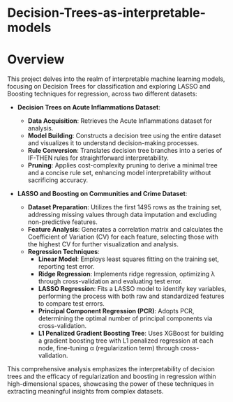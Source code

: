 # Decision-Trees-as-interpretable-models

# Overview
This project delves into the realm of interpretable machine learning models, focusing on Decision Trees for classification and exploring LASSO and Boosting techniques for regression, across two different datasets:

- **Decision Trees on Acute Inflammations Dataset**:
  - **Data Acquisition**: Retrieves the Acute Inflammations dataset for analysis.
  - **Model Building**: Constructs a decision tree using the entire dataset and visualizes it to understand decision-making processes.
  - **Rule Conversion**: Translates decision tree branches into a series of IF-THEN rules for straightforward interpretability.
  - **Pruning**: Applies cost-complexity pruning to derive a minimal tree and a concise rule set, enhancing model interpretability without sacrificing accuracy.

- **LASSO and Boosting on Communities and Crime Dataset**:
  - **Dataset Preparation**: Utilizes the first 1495 rows as the training set, addressing missing values through data imputation and excluding non-predictive features.
  - **Feature Analysis**: Generates a correlation matrix and calculates the Coefficient of Variation (CV) for each feature, selecting those with the highest CV for further visualization and analysis.
  - **Regression Techniques**:
    - **Linear Model**: Employs least squares fitting on the training set, reporting test error.
    - **Ridge Regression**: Implements ridge regression, optimizing λ through cross-validation and evaluating test error.
    - **LASSO Regression**: Fits a LASSO model to identify key variables, performing the process with both raw and standardized features to compare test errors.
    - **Principal Component Regression (PCR)**: Adopts PCR, determining the optimal number of principal components via cross-validation.
    - **L1 Penalized Gradient Boosting Tree**: Uses XGBoost for building a gradient boosting tree with L1 penalized regression at each node, fine-tuning α (regularization term) through cross-validation.

This comprehensive analysis emphasizes the interpretability of decision trees and the efficacy of regularization and boosting in regression within high-dimensional spaces, showcasing the power of these techniques in extracting meaningful insights from complex datasets.
